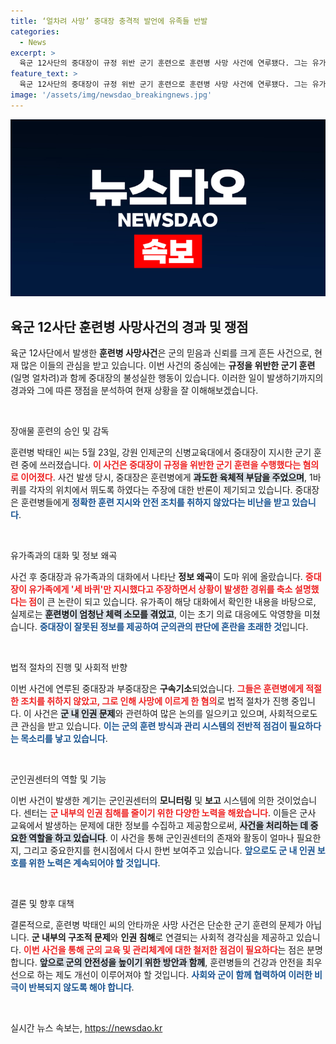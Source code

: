 ```yaml
---
title: ‘얼차려 사망’ 중대장 충격적 발언에 유족들 반발
categories:
  - News
excerpt: >
  육군 12사단의 중대장이 규정 위반 군기 훈련으로 훈련병 사망 사건에 연루됐다. 그는 유가족에게 부풀려진 사실을 해명하며 책임을 모면하려 했다는 논란이 일고 있다. 이 사건의 전말은 과연 무엇일까? 클릭하여 자세히 알아보세요!
feature_text: >
  육군 12사단의 중대장이 규정 위반 군기 훈련으로 훈련병 사망 사건에 연루됐다. 그는 유가족에게 부풀려진 사실을 해명하며 책임을 모면하려 했다는 논란이 일고 있다. 이 사건의 전말은 과연 무엇일까? 클릭하여 자세히 알아보세요!
image: '/assets/img/newsdao_breakingnews.jpg'
---
```


<p><img src="/assets/img/newsdao_breakingnews.jpg" alt="ranknews 속보" /></p>

<h2 data-ke-size="size26">육군 12사단 훈련병 사망사건의 경과 및 쟁점</h2>

<p data-ke-size="size16">육군 12사단에서 발생한 <b>훈련병 사망사건</b>은 군의 믿음과 신뢰를 크게 흔든 사건으로, 현재 많은 이들의 관심을 받고 있습니다. 이번 사건의 중심에는 <b>규정을 위반한 군기 훈련</b>(일명 얼차려)과 함께 중대장의 불성실한 행동이 있습니다. 이러한 일이 발생하기까지의 경과와 그에 따른 쟁점을 분석하여 현재 상황을 잘 이해해보겠습니다.</p>

<p data-ke-size="size16">&nbsp;</p>

<p>장애물 훈련의 승인 및 감독</p>

<p data-ke-size="size16">훈련병 박태인 씨는 5월 23일, 강원 인제군의 신병교육대에서 중대장이 지시한 군기 훈련 중에 쓰러졌습니다. <b><span style="color: #ee2323;">이 사건은 중대장이 규정을 위반한 군기 훈련을 수행했다는 혐의로 이어졌다</span></b>. 사건 발생 당시, 중대장은 훈련병에게 <b><span style="background-color: #21538527;">과도한 육체적 부담을 주었으며</span></b>, 1바퀴를 각자의 위치에서 뛰도록 하였다는 주장에 대한 반론이 제기되고 있습니다. 중대장은 훈련병들에게 <b><span style="color: #1a5490;">정확한 훈련 지시와 안전 조치를 취하지 않았다는 비난을 받고 있습니다</span></b>.</p>

<p data-ke-size="size16">&nbsp;</p>

<p>유가족과의 대화 및 정보 왜곡</p>

<p data-ke-size="size16">사건 후 중대장과 유가족과의 대화에서 나타난 <b>정보 왜곡</b>이 도마 위에 올랐습니다. <b><span style="color: #ee2323;">중대장이 유가족에게 '세 바퀴'만 지시했다고 주장하면서 상황이 발생한 경위를 축소 설명했다는 점</span></b>이 큰 논란이 되고 있습니다. 유가족이 해당 대화에서 확인한 내용을 바탕으로, 실제로는 <b><span style="background-color: #21538527;">훈련병이 엄청난 체력 소모를 겪었고</span></b>, 이는 초기 의료 대응에도 악영향을 미쳤습니다. <b><span style="color: #1a5490;">중대장이 잘못된 정보를 제공하여 군의관의 판단에 혼란을 초래한 것</span></b>입니다.</p>

<p data-ke-size="size16">&nbsp;</p>

<p>법적 절차의 진행 및 사회적 반향</p>

<p data-ke-size="size16">이번 사건에 연루된 중대장과 부중대장은 <b>구속기소</b>되었습니다. <b><span style="color: #ee2323;">그들은 훈련병에게 적절한 조치를 취하지 않았고, 그로 인해 사망에 이르게 한 혐의</span></b>로 법적 절차가 진행 중입니다. 이 사건은 <b><span style="background-color: #21538527;">군 내 인권 문제</span></b>와 관련하여 많은 논의를 일으키고 있으며, 사회적으로도 큰 관심을 받고 있습니다. <b><span style="color: #1a5490;">이는 군의 훈련 방식과 관리 시스템의 전반적 점검이 필요하다는 목소리를 낳고 있습니다</span></b>.</p>

<p data-ke-size="size16">&nbsp;</p>

<p>군인권센터의 역할 및 기능</p>

<p data-ke-size="size16">이번 사건이 발생한 계기는 군인권센터의 <b>모니터링</b> 및 <b>보고</b> 시스템에 의한 것이었습니다. 센터는 <b><span style="color: #ee2323;">군 내부의 인권 침해를 줄이기 위한 다양한 노력을 해왔습니다</span></b>. 이들은 군사 교육에서 발생하는 문제에 대한 정보를 수집하고 제공함으로써, <b><span style="background-color: #21538527;">사건을 처리하는 데 중요한 역할을 하고 있습니다</span></b>. 이 사건을 통해 군인권센터의 존재와 활동이 얼마나 필요한지, 그리고 중요한지를 현시점에서 다시 한번 보여주고 있습니다. <b><span style="color: #1a5490;">앞으로도 군 내 인권 보호를 위한 노력은 계속되어야 할 것입니다</span></b>.</p>

<p data-ke-size="size16">&nbsp;</p>

<p>결론 및 향후 대책</p>

<p data-ke-size="size16">결론적으로, 훈련병 박태인 씨의 안타까운 사망 사건은 단순한 군기 훈련의 문제가 아닙니다. <b>군 내부의 구조적 문제</b>와 <b>인권 침해</b>로 연결되는 사회적 경각심을 제공하고 있습니다. <b><span style="color: #ee2323;">이번 사건을 통해 군의 교육 및 관리체계에 대한 철저한 점검이 필요하다</span></b>는 점은 분명합니다. <b><span style="background-color: #21538527;">앞으로 군의 안전성을 높이기 위한 방안과 함께</span></b>, 훈련병들의 건강과 안전을 최우선으로 하는 제도 개선이 이루어져야 할 것입니다. <b><span style="color: #1a5490;">사회와 군이 함께 협력하여 이러한 비극이 반복되지 않도록 해야 합니다</span></b>.</p>

<p data-ke-size="size16">&nbsp;</p>
실시간 뉴스 속보는, <a href="https://newsdao.kr" rel="dofollow">https://newsdao.kr</a>


